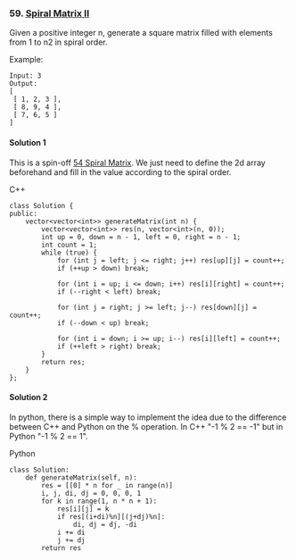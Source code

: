 ### 59\. [Spiral Matrix II](https://leetcode.com/problems/spiral-matrix-ii/)

Given a positive integer n, generate a square matrix filled with elements from 1 to n2 in spiral order.

Example:
```
Input: 3
Output:
[
 [ 1, 2, 3 ],
 [ 8, 9, 4 ],
 [ 7, 6, 5 ]
]
```

#### Solution 1

This is a spin-off [54 Spiral Matrix](https://leetcode.com/problems/spiral-matrix/). We just need to 
define the 2d array beforehand and fill in the value according to the spiral order.

C++ 

```
class Solution {
public:
    vector<vector<int>> generateMatrix(int n) {
        vector<vector<int>> res(n, vector<int>(n, 0));
        int up = 0, down = n - 1, left = 0, right = n - 1;
        int count = 1;
        while (true) {
            for (int j = left; j <= right; j++) res[up][j] = count++;
            if (++up > down) break;
            
            for (int i = up; i <= down; i++) res[i][right] = count++;
            if (--right < left) break;
            
            for (int j = right; j >= left; j--) res[down][j] = count++;
            if (--down < up) break;
            
            for (int i = down; i >= up; i--) res[i][left] = count++;
            if (++left > right) break;
        }
        return res;
    }
};
```

#### Solution 2

In python, there is a simple way to implement the idea due to the difference between C++ and Python on
the % operation. In C++ "-1 % 2 == -1" but in Python "-1 % 2 == 1".

Python

```
class Solution:
    def generateMatrix(self, n):
        res = [[0] * n for _ in range(n)]
        i, j, di, dj = 0, 0, 0, 1
        for k in range(1, n * n + 1):
            res[i][j] = k
            if res[(i+di)%n][(j+dj)%n]:
                di, dj = dj, -di
            i += di
            j += dj
        return res
```

